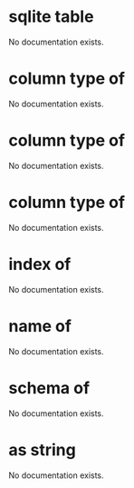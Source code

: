 # sqlite table

No documentation exists.

# column type <integer> of <sqlite table>

No documentation exists.

# column type <string> of <sqlite table>

No documentation exists.

# column type of <sqlite table>

No documentation exists.

# index of <sqlite table>

No documentation exists.

# name of <sqlite table>

No documentation exists.

# schema of <sqlite table>

No documentation exists.

# <sqlite table> as string

No documentation exists.
